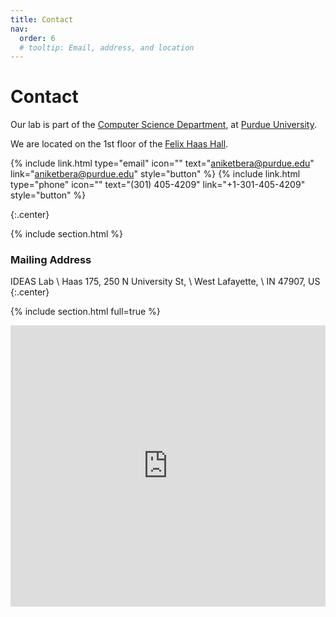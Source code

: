 ```yaml
---
title: Contact
nav:
  order: 6
  # tooltip: Email, address, and location
---
```


# <i class="fas fa-envelope"></i>Contact

Our lab is part of the [Computer Science Department](https://www.cs.purdue.edu/), at [Purdue University](https://www.purdue.edu/).

We are located on the 1st floor of the [Felix Haas Hall](https://www.cs.purdue.edu/resources/haas.html).

{%
  include link.html
  type="email"
  icon=""
  text="aniketbera@purdue.edu"
  link="aniketbera@purdue.edu"
  style="button"
%}
{%
  include link.html
  type="phone"
  icon=""
  text="(301) 405-4209"
  link="+1-301-405-4209"
  style="button"
%}
<!-- {%
  include link.html
  type="address"
  icon=""
  text="Google Maps"
  tooltip="Our location on Google Maps for easy navigation"
  link="https://www.google.com/maps/place/That+St+%26+The+Other+St,+Porters+Lake,+NS+B3E+1H3,+Canada/@44.7389237,-63.3033296,20.78z/data=!4m5!3m4!1s0x4b5a31023bb02565:0xb9505694e83a53d7!8m2!3d44.7389353!4d-63.3030828"
  style="button"
%} -->
{:.center}

{% include section.html %}

### <i class="fas fa-mail-bulk"></i>Mailing Address

IDEAS Lab \\
Haas 175, 250 N University St, \\
West Lafayette, \\
IN 47907, US
{:.center}

{% include section.html full=true %}
<div class="maps">
  <iframe src="https://www.google.com/maps/embed?pb=!1m18!1m12!1m3!1d1650.3090576996738!2d-86.91784613895152!3d40.42683678613466!2m3!1f0!2f0!3f0!3m2!1i1024!2i768!4f13.1!3m3!1m2!1s0x8812e2b3ea0869c9%3A0xe75c6b7828bf42f8!2sFelix%20Haas%20Hall!5e0!3m2!1sen!2sus!4v1662572207578!5m2!1sen!2sus" width="100%" height="450" style="border:0;" allowfullscreen="" loading="lazy" referrerpolicy="no-referrer-when-downgrade"></iframe>
</div>
<!-- {% capture col1 %}
{%
  include figure.html
  image="images/photo.jpg"
  caption="The Center for Wit and Sagacity"
%}
{% endcapture %}
{% capture col2 %}
{%
  include figure.html
  image="images/photo.jpg"
  caption="Department of Metaphor"
%}
{% endcapture %}
{% include two-col.html col1=col1 col2=col2 %} -->

